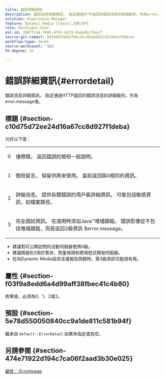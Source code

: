 ```yaml
---
title: 錯誤詳細資訊
description: 錯誤消息詳細資訊。 指定通過HTTP返回的錯誤消息的詳細級別，作為error.message值。
solution: Experience Manager
feature: Dynamic Media Classic,SDK/API
role: Developer,User
exl-id: 39d7fc44-7605-4f93-b2f9-0a6e8bc76ec7
source-git-commit: 8454991568374ecd1c4babdd3210250ea7988c4c
workflow-type: tm+mt
source-wordcount: '162'
ht-degree: 5%

---
```


# 錯誤詳細資訊{#errordetail}

錯誤消息詳細資訊。 指定通過HTTP返回的錯誤消息的詳細級別，作為error.message值。

## 標題 {#section-c10d75d72ee24d16a67cc8d927f1deba}

允許以下值：

<table id="simpletable_7904444FF9F14D678F05094CA9E45664"> 
 <tr class="strow"> 
  <td class="stentry"> <p>0 </p></td> 
  <td class="stentry"> <p>僅標題。 返回錯誤的簡短一般說明。 </p></td> 
 </tr> 
 <tr class="strow"> 
  <td class="stentry"> <p>1 </p></td> 
  <td class="stentry"> <p>簡短留言。 保留供將來使用。 當前返回與0相同的資訊。 </p></td> 
 </tr> 
 <tr class="strow"> 
  <td class="stentry"> <p>2 </p></td> 
  <td class="stentry"> <p>詳細消息。 提供有關錯誤的用戶級詳細資訊。 可能包括敏感資訊，如檔案路徑。 </p></td> 
 </tr> 
 <tr class="strow"> 
  <td class="stentry"> <p>3 </p></td> 
  <td class="stentry"> <p>完全調試資訊。 在適用時添加Java™堆棧跟蹤。 錯誤影像從不包括堆棧跟蹤，而是返回2級資訊 <span class="codeph"> $error.message</span>。 </p></td> 
 </tr> 
</table>

* 建議對可公開訪問的活動伺服器使用0級。
* 建議將級別2用於暫存、質量保證和應用程式開發伺服器。
* 在向Dynamic Media技術支援報告問題時，第3級資訊可能很有用。

## 屬性 {#section-f03f9a8edd6a4d99aff38fbec41c4b80}

枚舉值，必須為0、1、2或3。

## 預設 {#section-5e78d550050840cc9a1de811c581b94f}

繼承自 `default::ErrorDetail` 如果未指定或為空。

## 另請參閱 {#section-474e71922d194c7ca06f2aad3b30e025}

[屬性：:ErrorImage](../../../../../ir-api/material-cat/image-rendering-api-ref/c-ir-material-catalog/c-ir-attributes-reference/r-ir-errorimage.md#reference-b58bdaba96074c52802ca8dc54bfe2f0)
